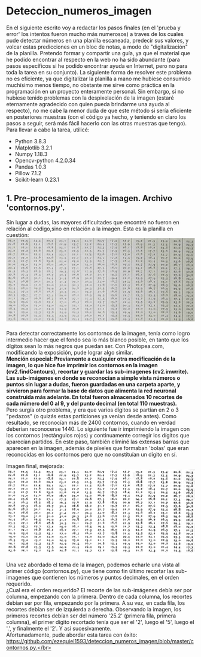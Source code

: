 # Deteccion_numeros_imagen

  En el siguiente escrito voy a redactar los pasos finales (en el 'prueba y error' los intentos fueron mucho más numerosos) a traves de los cuales pude detectar números en una planilla escaneada, predecir sus valores, y volcar estas predicciones en un bloc de notas, a modo de "digitalización" de la planilla. Pretendo formar y compartir una guía, ya que el material que he podido encontrar al respecto en la web no ha sido abundante (para pasos específicos si he podido encontrar ayuda en Internet, pero no para toda la tarea en su conjunto). La siguiente forma de resolver este problema no es eficiente, ya que digitalizar la planilla a mano me hubiese consumido muchísimo menos tiempo, no obstante me sirve como práctica en la programación en un proyecto enteramente personal. Sin embargo, si no hubiese tenido problemas con la despixelación de la imagen (estaré eternamente agradecido con quien pueda brindarme una ayuda al respecto), no me cabe la menor duda de que este método si sería eficiente en posteriores muestras (con el código ya hecho, y teniendo en claro los pasos a seguir, será más fácil hacerlo con las otras muestras que tengo).</br>
  Para llevar a cabo la tarea, utilicé:</br>
<ul>
  <li>Python 3.8.3</li>
  <li>Matplotlib 3.2.1</li>
  <li>Numpy 1.18.3</li>
  <li>Opencv-python 4.2.0.34</li>
  <li>Pandas 1.0.3</li>
  <li>Pillow 7.1.2</li>
  <li>Scikit-learn 0.23.1</li>
</ul>

<h2>1. Pre-procesamiento de la imagen. Archivo 'contornos.py'.</h2>
  Sin lugar a dudas, las mayores dificultades que encontré no fueron en relación al código,sino en relación a la imagen. Esta es la planilla en cuestión:
  
  <img src=https://github.com/ezequiel1593/deteccion_numeros_imagen/blob/master/e06.png>
  
  Para detectar correctamente los contornos de la imagen, tenía como logro intermedio hacer que el fondo sea lo más blanco posible, en tanto que los dígitos sean lo más negros que puedan ser. Con Photopea.com, modificando la exposición, pude lograr algo similar.</br> 
  <b>Mención especial: Previamente a cualquier otra modificación de la imagen, lo que hice fue imprimir los contornos en la imagen (cv2.findContours), recortar y guardar las sub-imagenes (cv2.imwrite). Las sub-imágenes en donde se reconocían a simple vista números o puntos sin lugar a dudas, fueron guardadas en una carpeta aparte, y sirvieron para formar la base de datos que alimenta la red neuronal construida más adelante. En total fueron almacenados 10 recortes de cada número del 0 al 9, y del punto decimal (en total 110 muestras). </b></br> 
  Pero surgía otro problema, y era que varios dígitos se partían en 2 o 3 "pedazos" (o quizás estas particiones ya venían desde antes). Como resultado, se reconocían más de 2400 contornos, cuando en verdad deberían reconocerse 1440. Lo siguiente fue ir imprimiendo la imagen con los contornos (rectángulos rojos) y continuamente corregir los dígitos que aparecían partidos. En este paso, también eliminé las extensas barras que aparecen en la imagen, además de píxeles que formaban 'bolas' que eran reconocidas en los contornos pero que no constituían un dígito en sí.</br>
  
  Imagen final, mejorada:
  <img src=https://github.com/ezequiel1593/deteccion_numeros_imagen/blob/master/mejorado.png>
  
  Una vez abordado el tema de la imagen, podemos echarle una vista al primer código (contornos.py), que tiene como fin último recortar las sub-imagenes que contienen los números y puntos decimales, en el orden requerido.</br>
  ¿Cual era el orden requerido? El recorte de las sub-imágenes debía ser por columna, empezando con la primera. Dentro de cada columna, los recortes debían ser por fila, empezando por la primera. A su vez, en cada fila, los recortes debían ser de izquierda a derecha. Observando la imagen, los primeros recortes debían ser del número '25.2' (primera fila, primera columna), el primer dígito recortado tenía que ser el '2', luego el '5', luego el '.', y finalmente el '2'. Y así sucesivamente.</br>
  Afortunadamente, pude abordar esta tarea con éxito: https://github.com/ezequiel1593/deteccion_numeros_imagen/blob/master/contornos.py.</br>
